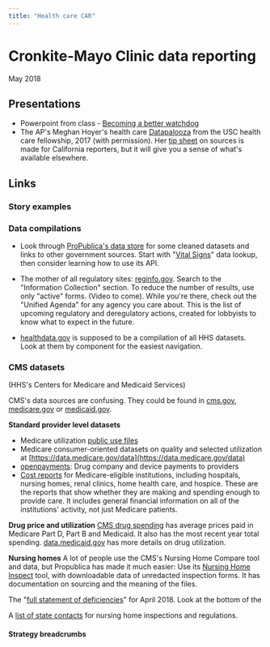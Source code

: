 ```yaml
---
title: "Health care CAR"
--- 
```


# Cronkite-Mayo Clinic data reporting
May 2018

## Presentations
* Powerpoint from class  - [Becoming a better watchdog](../docs/mayodata.pdf)
* The AP's Meghan Hoyer's health care [Datapalooza](../docs/meghan%20hoyer%20-%20USC_Oct_2017_Datapalooza_of_health_data_ideas.pptx)  from the USC health care fellowship, 2017 (with permission). Her [tip sheet](../docs/meghan%20hoyer%20-%20USC_March2018_Data_story_tipsheet.pdf) on sources is made for California reporters, but it will give you a sense of what's available elsewhere.

## Links

### Story examples

### Data compilations

* Look through [ProPublica's data store](https://www.propublica.org/datastore/datasets/health) for some cleaned datasets and links to other government sources. Start with "[Vital Signs](https://projects.propublica.org/vital-signs/)" data lookup, then consider learning how to use its API. 

* The mother of all regulatory sites: [reginfo.gov](http://reginfo.gov). Search to the "Information Collection" section. To reduce the number of results, use only "active" forms. (Video to come). While you're there, check out the "Unified Agenda" for any agency you care about. This is the list of upcoming regulatory and deregulatory actions, created for lobbyists to know what to expect in the future.

* [healthdata.gov](http://www.healthdata.gov) is supposed to be a compilation of all HHS datasets. Look at them by component for the easiest navigation. 

### CMS datasets 
(HHS's Centers for Medicare and Medicaid Services)

CMS's data sources are confusing. They could be found in [cms.gov](http://data.cms.gov), [medicare.gov](http://data.medicare.gov) or [medicaid.gov](http://data.medicaid.gov). 

**Standard provider level datasets**

* Medicare utilization [public use files](https://www.cms.gov/Research-Statistics-Data-and-Systems/Statistics-Trends-and-Reports/Medicare-Provider-Charge-Data/index.html) 
* Medicare consumer-oriented datasets on quality and selected utilization at [https://data.medicare.gov/data](https://data.medicare.gov/data)
* [openpayments](https://openpaymentsdata.cms.gov/): Drug company and device payments to providers
* [Cost reports](https://www.cms.gov/Research-Statistics-Data-and-Systems/Downloadable-Public-Use-Files/Cost-Reports/Cost-Reports-by-Fiscal-Year.html) for Medicare-eligible institutions, including hospitals, nursing homes, renal clinics, home health care, and hospice. These are the reports that show whether they are making and spending enough to provide care. It includes general financial information on all of the institutions' activity, not just Medicare patients.

**Drug price and utilization**
[CMS drug spending](https://www.cms.gov/Research-Statistics-Data-and-Systems/Statistics-Trends-and-Reports/Information-on-Prescription-Drugs/index.html) has average prices paid in Medicare Part D, Part B and Medicaid. It also has the most recent year total spending.
[data.medicaid.gov](http://data.medicaid.gov) has more details on drug utilization. 

**Nursing homes**
A lot of people use the CMS's Nursing Home Compare tool and data, but Propublica has made it much easier: Use its [Nursing Home Inspect](https://projects.propublica.org/nursing-homes/) tool, with downloadable data of unredacted inspection forms. It has documentation on sourcing and the meaning of the files.

The "[full statement of deficiencies](https://downloads.cms.gov/files/Full-Statement-of-Deficiencies-April-2018.zip)" for April 2018. Look at the bottom of the 

A [list of state contacts](https://www.medicare.gov/NursingHomeCompare/Resources/infoforresidents.html) for nursing home inspections and regulations.


#### Strategy breadcrumbs
